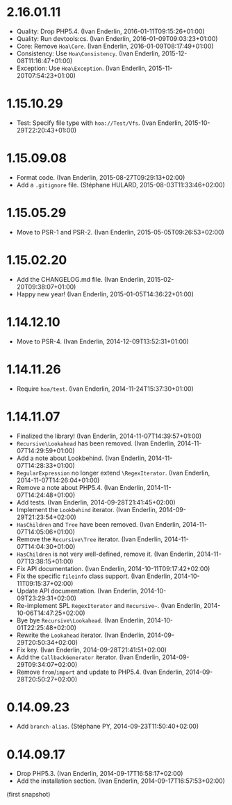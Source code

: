 # 2.16.01.11

  * Quality: Drop PHP5.4. (Ivan Enderlin, 2016-01-11T09:15:26+01:00)
  * Quality: Run devtools:cs. (Ivan Enderlin, 2016-01-09T09:03:23+01:00)
  * Core: Remove `Hoa\Core`. (Ivan Enderlin, 2016-01-09T08:17:49+01:00)
  * Consistency: Use `Hoa\Consistency`. (Ivan Enderlin, 2015-12-08T11:16:47+01:00)
  * Exception: Use `Hoa\Exception`. (Ivan Enderlin, 2015-11-20T07:54:23+01:00)

# 1.15.10.29

  * Test: Specify file type with `hoa://Test/Vfs`. (Ivan Enderlin, 2015-10-29T22:20:43+01:00)

# 1.15.09.08

  * Format code. (Ivan Enderlin, 2015-08-27T09:29:13+02:00)
  * Add a `.gitignore` file. (Stéphane HULARD, 2015-08-03T11:33:46+02:00)

# 1.15.05.29

  * Move to PSR-1 and PSR-2. (Ivan Enderlin, 2015-05-05T09:26:53+02:00)

# 1.15.02.20

  * Add the CHANGELOG.md file. (Ivan Enderlin, 2015-02-20T09:38:07+01:00)
  * Happy new year! (Ivan Enderlin, 2015-01-05T14:36:22+01:00)

# 1.14.12.10

  * Move to PSR-4. (Ivan Enderlin, 2014-12-09T13:52:31+01:00)

# 1.14.11.26

  * Require `hoa/test`. (Ivan Enderlin, 2014-11-24T15:37:30+01:00)

# 1.14.11.07

  * Finalized the library! (Ivan Enderlin, 2014-11-07T14:39:57+01:00)
  * `Recursive\Lookahead` has been removed. (Ivan Enderlin, 2014-11-07T14:29:59+01:00)
  * Add a note about Lookbehind. (Ivan Enderlin, 2014-11-07T14:28:33+01:00)
  * `RegularExpression` no longer extend `\RegexIterator`. (Ivan Enderlin, 2014-11-07T14:26:04+01:00)
  * Remove a note about PHP5.4. (Ivan Enderlin, 2014-11-07T14:24:48+01:00)
  * Add tests. (Ivan Enderlin, 2014-09-28T21:41:45+02:00)
  * Implement the `Lookbehind` iterator. (Ivan Enderlin, 2014-09-29T21:23:54+02:00)
  * `HasChildren` and `Tree` have been removed. (Ivan Enderlin, 2014-11-07T14:05:06+01:00)
  * Remove the `Recursive\Tree` iterator. (Ivan Enderlin, 2014-11-07T14:04:30+01:00)
  * `HasChildren` is not very well-defined, remove it. (Ivan Enderlin, 2014-11-07T13:38:15+01:00)
  * Fix API documentation. (Ivan Enderlin, 2014-10-11T09:17:42+02:00)
  * Fix the specific `fileinfo` class support. (Ivan Enderlin, 2014-10-11T09:15:37+02:00)
  * Update API documentation. (Ivan Enderlin, 2014-10-09T23:29:31+02:00)
  * Re-implement SPL `RegexIterator` and `Recursive~`. (Ivan Enderlin, 2014-10-06T14:47:25+02:00)
  * Bye bye `Recursive\Lookahead`. (Ivan Enderlin, 2014-10-01T22:25:48+02:00)
  * Rewrite the `Lookahead` iterator. (Ivan Enderlin, 2014-09-29T20:50:34+02:00)
  * Fix key. (Ivan Enderlin, 2014-09-28T21:41:51+02:00)
  * Add the `CallbackGenerator` iterator. (Ivan Enderlin, 2014-09-29T09:34:07+02:00)
  * Remove `from`/`import` and update to PHP5.4. (Ivan Enderlin, 2014-09-28T20:50:27+02:00)

# 0.14.09.23

  * Add `branch-alias`. (Stéphane PY, 2014-09-23T11:50:40+02:00)

# 0.14.09.17

  * Drop PHP5.3. (Ivan Enderlin, 2014-09-17T16:58:17+02:00)
  * Add the installation section. (Ivan Enderlin, 2014-09-17T16:57:53+02:00)

(first snapshot)
